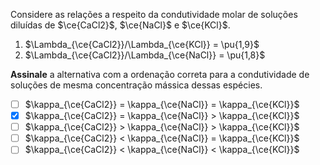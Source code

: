 Considere as relações a respeito da condutividade molar de soluções diluídas de $\ce{CaCl2}$, $\ce{NaCl}$ e $\ce{KCl}$.

1. $\Lambda_{\ce{CaCl2}}/\Lambda_{\ce{KCl}} = \pu{1,9}$
2. $\Lambda_{\ce{CaCl2}}/\Lambda_{\ce{NaCl}} = \pu{1,8}$

**Assinale** a alternativa com a ordenação correta para a condutividade de soluções de mesma concentração mássica dessas espécies.

- [ ] $\kappa_{\ce{CaCl2}} = \kappa_{\ce{NaCl}} = \kappa_{\ce{KCl}}$
- [x] $\kappa_{\ce{CaCl2}} = \kappa_{\ce{NaCl}} > \kappa_{\ce{KCl}}$
- [ ] $\kappa_{\ce{CaCl2}} > \kappa_{\ce{NaCl}} > \kappa_{\ce{KCl}}$
- [ ] $\kappa_{\ce{CaCl2}} < \kappa_{\ce{NaCl}} = \kappa_{\ce{KCl}}$
- [ ] $\kappa_{\ce{CaCl2}} < \kappa_{\ce{NaCl}} < \kappa_{\ce{KCl}}$
